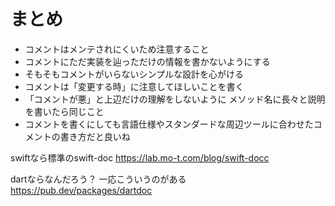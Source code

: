 # まとめ

- コメントはメンテされにくいため注意すること
- コメントにただ実装を辿っただけの情報を書かないようにする
- そもそもコメントがいらないシンプルな設計を心がける
- コメントは「変更する時」に注意してほしいことを書く
- 「コメントが悪」と上辺だけの理解をしないように
  メソッド名に長々と説明を書いたら同じこと
- コメントを書くにしても言語仕様やスタンダードな周辺ツールに合わせたコメントの書き方だと良いね

swiftなら標準のswift-doc
https://lab.mo-t.com/blog/swift-docc

dartならなんだろう？
一応こういうのがある
https://pub.dev/packages/dartdoc